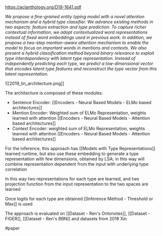 https://aclanthology.org/D19-1641.pdf

*We propose a fine-grained entity typing model with a novel attention mechanism and a hybrid type classifier. We advance existing methods in two aspects: feature extraction and type prediction. To capture richer contextual information, we adopt contextualized word representations instead of fixed word embeddings used in previous work. In addition, we propose a two-step mention-aware attention mechanism to enable the model to focus on important words in mentions and contexts. We also present a hybrid classification method beyond binary relevance to exploit type interdependency with latent type representation. Instead of independently predicting each type, we predict a low-dimensional vector that encodes latent type features and reconstruct the type vector from this latent representation.*

![[2019_lin_architecture.png]]

The architecture is composed of these modules: 

- Sentence Encoder: [[Encoders - Neural Based Models - ELMo based architectures]]
- Mention Encoder: Weighted sum of ELMo Representation, weights learned with attention [[Encoders - Neural Based Models - Attention based architectures]]
- Context Encoder: weighted sum of ELMo Representation, weights learned with attention [[Encoders - Neural Based Models - Attention based architectures]]

For the inference, this approach has [[Models with Type Representations]] learned runtime, but also use these embedding to generate a type representation with few dimensions, obtained by LSA; in this way will combine representation dependent from the input with underlying type correlation 

In this way two representations for each type are learned, and two projection function from the input representation to the two spaces are learned

Once logits for each type are obtained [[Inference Method - Threshold or Max]] is   used

The approach is evaluated on [[Dataset - Ren's Ontonotes]], [[Dataset - FIGER]], [[Dataset - Ren's BBN]] and datasets from 2018 Xin

#paper 